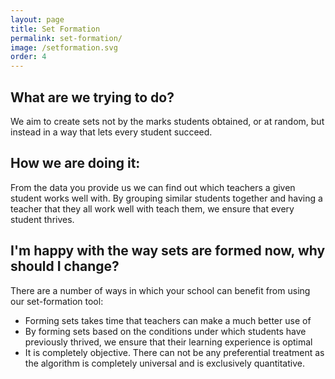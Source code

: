 ```yaml
---
layout: page
title: Set Formation
permalink: set-formation/
image: /setformation.svg
order: 4
---
```


## What are we trying to do?

We aim to create sets not by the marks students obtained, or at random, but instead in a way that lets every student succeed. 

## How we are doing it:

From the data you provide us we can find out which teachers a given student works well with. By grouping similar students together and having a teacher that they all work well with teach them, we ensure that every student thrives.

## I'm happy with the way sets are formed now, why should I change?

There are a number of ways in which your school can benefit from using our set-formation tool:

<ul>
<li>Forming sets takes time that teachers can make a much better use of</li>
<li>By forming sets based on the conditions under which students have previously thrived, we ensure that their learning experience is optimal</li>
<li>It is completely objective. There can not be any preferential treatment as the algorithm is completely universal and is exclusively quantitative.</li>
</ul>
